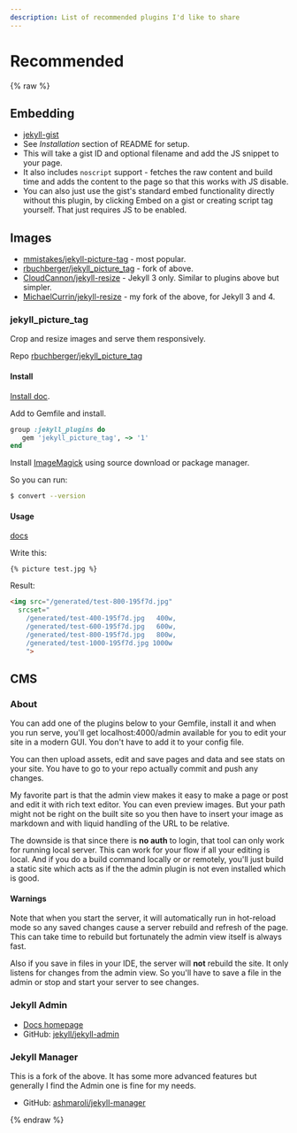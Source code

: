 ```yaml
---
description: List of recommended plugins I'd like to share
---
```

# Recommended

{% raw %}

## Embedding

- [jekyll-gist](https://github.com/jekyll/jekyll-gist)
- See _Installation_ section of README for setup.
- This will take a gist ID and optional filename and add the JS snippet to your page.
- It also includes `noscript` support - fetches the raw content and build time and adds the content to the page so that this works with JS disable.
- You can also just use the gist's standard embed functionality directly without this plugin, by clicking Embed on a gist or creating script tag yourself. That just requires JS to be enabled.


## Images

- [mmistakes/jekyll-picture-tag](https://github.com/mmistakes/jekyll-picture-tag) - most popular.
- [rbuchberger/jekyll_picture_tag](https://github.com/rbuchberger/jekyll_picture_tag) - fork of above.
- [CloudCannon/jekyll-resize](https://github.com/CloudCannon/jekyll-resize) - Jekyll 3 only. Similar to plugins above but simpler.
- [MichaelCurrin/jekyll-resize](https://github.com/MichaelCurrin/jekyll-resize) - my fork of the above, for Jekyll 3 and 4.

### jekyll_picture_tag

Crop and resize images and serve them responsively.

Repo [rbuchberger/jekyll_picture_tag](https://github.com/rbuchberger/jekyll_picture_tag)

#### Install

[Install doc](https://rbuchberger.github.io/jekyll_picture_tag/users/installation).

Add to Gemfile and install.

```ruby
group :jekyll_plugins do
   gem 'jekyll_picture_tag', ~> '1'
end
```

Install [ImageMagick](https://imagemagick.org/script/index.php) using source download or package manager.

So you can run:

```sh
$ convert --version
```

#### Usage

[docs](https://rbuchberger.github.io/jekyll_picture_tag/)

Write this:

```liquid
{% picture test.jpg %}
```

Result:

```html
<img src="/generated/test-800-195f7d.jpg"
  srcset="
    /generated/test-400-195f7d.jpg   400w,
    /generated/test-600-195f7d.jpg   600w,
    /generated/test-800-195f7d.jpg   800w,
    /generated/test-1000-195f7d.jpg 1000w
    ">
```

## CMS

### About

You can add one of the plugins below to your Gemfile, install it and when you run serve, you'll get localhost:4000/admin available for you to edit your site in a modern GUI. You don't have to add it to your config file.

You can then upload assets, edit and save pages and data and see stats on your site. You have to go to your repo actually commit and push any changes.

My favorite part is that the admin view makes it easy to make a page or post and edit it with rich text editor. You can even preview images. But your path might not be right on the built site so you then have to insert your image as markdown and with liquid handling of the URL to be relative.

The downside is that since there is **no auth** to login, that tool can only work for running local server.
This can work for your flow if all your editing is local. And if you do a build command locally or or remotely, you'll just build a static site which acts as if the the admin plugin is not even installed which is good.

#### Warnings

Note that when you start the server, it will automatically run in hot-reload mode so any saved changes cause a server rebuild and refresh of the page. This can take time to rebuild but fortunately the admin view itself is always fast.

Also if you save in files in your IDE, the server will **not** rebuild the site. It only listens for changes from the admin view. So you'll have to save a file in the admin or stop and start your server to see changes.

### Jekyll Admin

- [Docs homepage](https://jekyll.github.io/jekyll-admin/)
- GitHub: [jekyll/jekyll-admin](https://github.com/jekyll/jekyll-admin)

### Jekyll Manager

This is a fork of the above. It has some more advanced features but generally I find the Admin one is fine for my needs.

- GitHub: [ashmaroli/jekyll-manager](https://github.com/ashmaroli/jekyll-manager)

{% endraw %}
